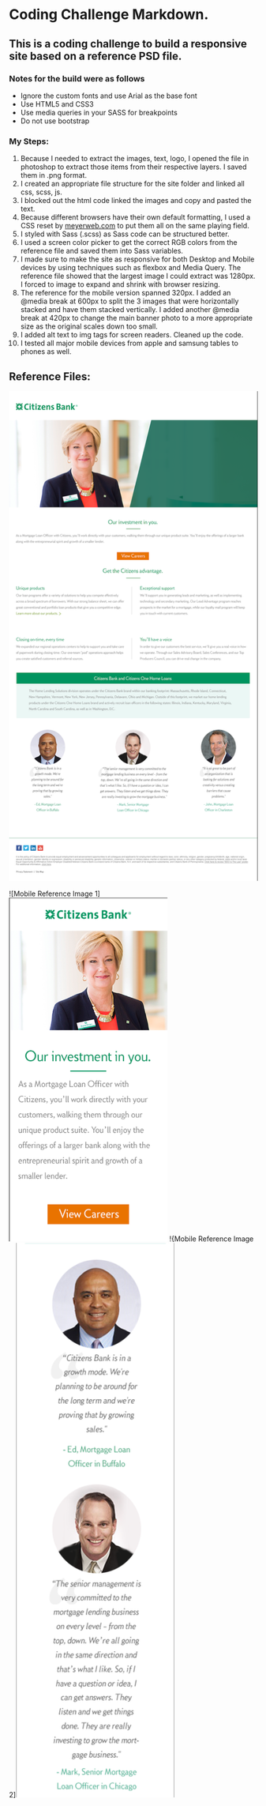 # Coding Challenge Markdown.

## This is a coding challenge to build a responsive site based on a reference PSD file. 

### Notes for the build were as follows

- Ignore the custom fonts and use Arial as the base font
- Use HTML5 and CSS3
- Use media queries in your SASS for breakpoints
- Do not use bootstrap


### My Steps:

1. Because I needed to extract the images, text, logo, I opened the file in photoshop to extract those items from their respective layers. I saved them in .png format.
2. I created an appropriate file structure for the site folder and linked all css, scss, js. 
3. I blocked out the html code linked the images and copy and pasted the text.
4. Because different browsers have their own default formatting, I used a CSS reset by [meyerweb.com](https://meyerweb.com/eric/tools/css/reset/) to put them all on the same playing field.
5. I styled with Sass (.scss) as Sass code can be structured better.
6. I used a screen color picker to get the correct RGB colors from the reference file and saved them into Sass variables.
7. I made sure to make the site as responsive for both Desktop and Mobile devices by using techniques such as flexbox and Media Query. The reference file showed that the largest image I could extract was 1280px. I forced to image to expand and shrink with browser resizing.
8. The reference for the mobile version spanned 320px. I added an @media break at 600px to split the 3 images that were horizontally stacked and have them stacked vertically. I added another @media break at 420px to change the main banner photo to a more appropriate size as the original scales down too small.
9. I added alt text to img tags for screen readers. Cleaned up the code.
10. I tested all major mobile devices from apple and samsung tables to phones as well.


## Reference Files:

![Desktop Reference Image](/images/reference/desktopReference.png)

![Mobile Reference Image 1]<img src="/images/reference/mobileReference1.png" alt="Mobile Reference 1" width="321" height="696" />
!{Mobile Reference Image 2]<img src="/images/reference/mobileReference2.png" alt="Mobile Reference 1" width="321" height="1123" />
